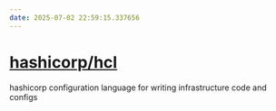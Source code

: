 ```yaml
---
date: 2025-07-02 22:59:15.337656
---
```


# [hashicorp/hcl](https://github.com/hashicorp/hcl)

hashicorp configuration language for writing infrastructure code and configs